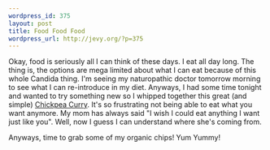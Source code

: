 ```yaml
--- 
wordpress_id: 375
layout: post
title: Food Food Food
wordpress_url: http://jevy.org/?p=375
---
```

Okay, food is seriously all I can think of these days.  I eat all day long.  The thing is, the options are mega limited about what I can eat because of this whole Candida thing.  I'm seeing my naturopathic doctor tomorrow morning to see what I can re-introduce in my diet.  Anyways, I had some time tonight and wanted to try something new so I whipped together this great (and simple) <a href="http://www.recipezaar.com/25360">Chickpea Curry</a>.  It's so frustrating not being able to eat what you want anymore.  My mom has always said "I wish I could eat anything I want just like you".  Well, now I guess I can understand where she's coming from.

Anyways, time to grab some of my organic chips!  Yum Yummy!

